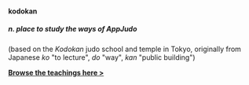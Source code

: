 #### kodokan
##### *n.* place to study the ways of AppJudo  
(based on the *Kodokan* judo school and temple in Tokyo, originally from Japanese *ko* "to lecture", *do* "way", *kan* "public building")

**<a href="https://github.com/appjudo/u/wiki">Browse the teachings here &gt;</a>**
